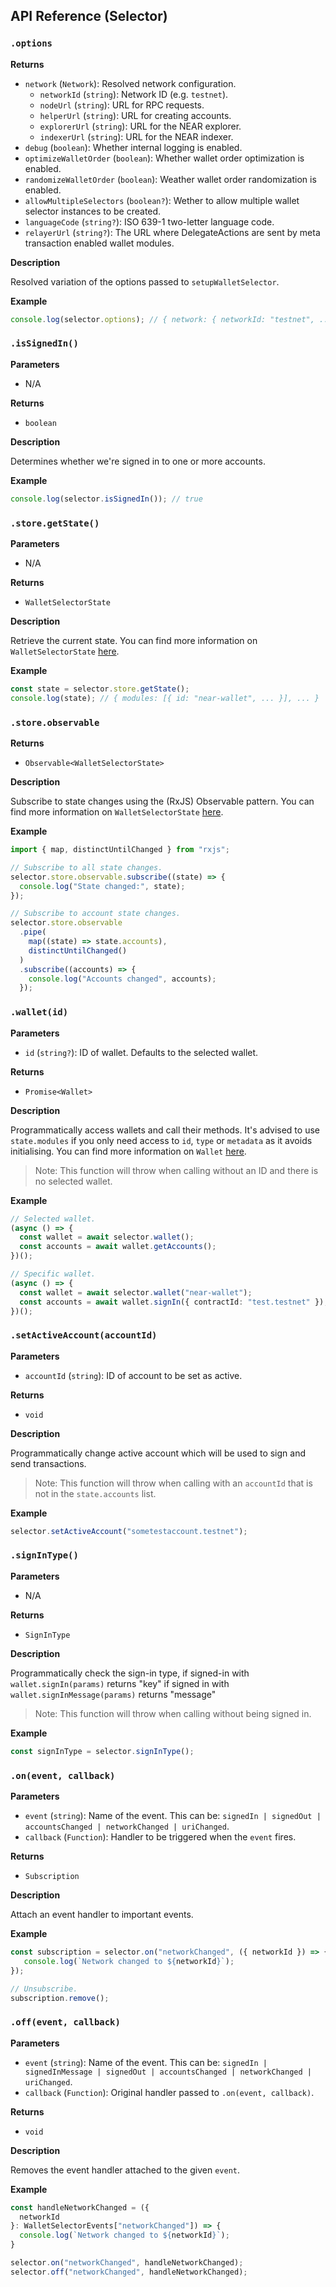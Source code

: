## API Reference (Selector)

### `.options`

**Returns**

- `network` (`Network`): Resolved network configuration.
  - `networkId` (`string`): Network ID (e.g. `testnet`).
  - `nodeUrl` (`string`): URL for RPC requests.
  - `helperUrl` (`string`): URL for creating accounts.
  - `explorerUrl` (`string`): URL for the NEAR explorer.
  - `indexerUrl` (`string`): URL for the NEAR indexer.
- `debug` (`boolean`): Whether internal logging is enabled.
- `optimizeWalletOrder` (`boolean`): Whether wallet order optimization is enabled.
- `randomizeWalletOrder` (`boolean`): Weather wallet order randomization is enabled.
- `allowMultipleSelectors` (`boolean?`): Wether to allow multiple wallet selector instances to be created.
- `languageCode` (`string?`): ISO 639-1 two-letter language code.
- `relayerUrl` (`string?`): The URL where DelegateActions are sent by meta transaction enabled wallet modules.

**Description**

Resolved variation of the options passed to `setupWalletSelector`.

**Example**

```ts
console.log(selector.options); // { network: { networkId: "testnet", ... }, ... }
```

### `.isSignedIn()`

****Parameters****

- N/A

**Returns**

- `boolean`

**Description**

Determines whether we're signed in to one or more accounts.

**Example**

```ts
console.log(selector.isSignedIn()); // true
```

### `.store.getState()`

****Parameters****

- N/A

**Returns**

- `WalletSelectorState`

**Description**

Retrieve the current state. You can find more information on `WalletSelectorState` [here](./state.md).

**Example**

```ts
const state = selector.store.getState();
console.log(state); // { modules: [{ id: "near-wallet", ... }], ... }
```

### `.store.observable`

**Returns**

- `Observable<WalletSelectorState>`

**Description**

Subscribe to state changes using the (RxJS) Observable pattern. You can find more information on `WalletSelectorState` [here](./state.md).

**Example**

```ts
import { map, distinctUntilChanged } from "rxjs";

// Subscribe to all state changes.
selector.store.observable.subscribe((state) => {
  console.log("State changed:", state);
});

// Subscribe to account state changes.
selector.store.observable
  .pipe(
    map((state) => state.accounts),
    distinctUntilChanged()
  )
  .subscribe((accounts) => {
    console.log("Accounts changed", accounts);
  });
```

### `.wallet(id)`

**Parameters**

- `id` (`string?`): ID of wallet. Defaults to the selected wallet.

**Returns**

- `Promise<Wallet>`

**Description**

Programmatically access wallets and call their methods. It's advised to use `state.modules` if you only need access to `id`, `type` or `metadata` as it avoids initialising. You can find more information on `Wallet` [here](./wallet.md).

> Note: This function will throw when calling without an ID and there is no selected wallet.  

**Example**

```ts
// Selected wallet.
(async () => {
  const wallet = await selector.wallet();
  const accounts = await wallet.getAccounts();
})();

// Specific wallet.
(async () => {
  const wallet = await selector.wallet("near-wallet");
  const accounts = await wallet.signIn({ contractId: "test.testnet" });
})();
```

### `.setActiveAccount(accountId)`

**Parameters**

- `accountId` (`string`): ID of account to be set as active.

**Returns**

- `void`

**Description**

Programmatically change active account which will be used to sign and send transactions.

> Note: This function will throw when calling with an `accountId` that is not in the `state.accounts` list.

**Example**

```ts
selector.setActiveAccount("sometestaccount.testnet");
```

### `.signInType()`

**Parameters**

- N/A

**Returns**

- `SignInType`

**Description**

Programmatically check the sign-in type, if signed-in with `wallet.signIn(params)` returns "key" if signed in with `wallet.signInMessage(params)` returns "message"

> Note: This function will throw when calling without being signed in.

**Example**

```ts
const signInType = selector.signInType();

```

### `.on(event, callback)`

**Parameters**

- `event` (`string`): Name of the event. This can be: `signedIn | signedOut | accountsChanged | networkChanged | uriChanged`.
- `callback` (`Function`): Handler to be triggered when the `event` fires.

**Returns**

- `Subscription`

**Description**

Attach an event handler to important events.

**Example**

```ts
const subscription = selector.on("networkChanged", ({ networkId }) => {
   console.log(`Network changed to ${networkId}`);
});

// Unsubscribe.
subscription.remove();
```

### `.off(event, callback)`

**Parameters**

- `event` (`string`): Name of the event. This can be: `signedIn | signedInMessage | signedOut | accountsChanged | networkChanged | uriChanged`.
- `callback` (`Function`): Original handler passed to `.on(event, callback)`.

**Returns**

- `void`

**Description**

Removes the event handler attached to the given `event`.

**Example**

```ts
const handleNetworkChanged = ({
  networkId
}: WalletSelectorEvents["networkChanged"]) => {
  console.log(`Network changed to ${networkId}`);
}

selector.on("networkChanged", handleNetworkChanged);
selector.off("networkChanged", handleNetworkChanged);
```
